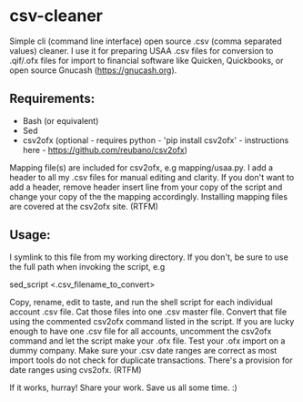 # csv-cleaner

Simple cli (command line interface) open source .csv (comma separated values) cleaner. I use it for preparing USAA .csv files for conversion to .qif/.ofx files for import to financial software like Quicken, Quickbooks, or open source Gnucash (https://gnucash.org). 

## Requirements:

* Bash (or equivalent) 
* Sed
* csv2ofx (optional - requires python - 'pip install csv2ofx' - instructions here - https://github.com/reubano/csv2ofx)

Mapping file(s) are included for csv2ofx, e.g mapping/usaa.py. I add a header to all my .csv files for manual editing and clarity. If you don't want to add a header, remove header insert line from your copy of the script and change your copy of the the mapping accordingly. Installing mapping files are covered at the csv2ofx site. (RTFM)

## Usage:

I symlink to this file from my working directory. If you don't, be sure to use the full path when invoking the script, e.g 

sed_script <.csv_filename_to_convert>

Copy, rename, edit to taste, and run the shell script for each individual account .csv file. Cat those files into one .csv master file. Convert that file using the commented csv2ofx command listed in the script. If you are lucky enough to have one .csv file for all accounts, uncomment the csv2ofx command and let the script make your .ofx file. Test your .ofx import on a dummy company. Make sure your .csv date ranges are correct as most import tools do not check for duplicate transactions. There's a provision for date ranges using cvs2ofx. (RTFM)

If it works, hurray! Share your work. Save us all some time. :)
